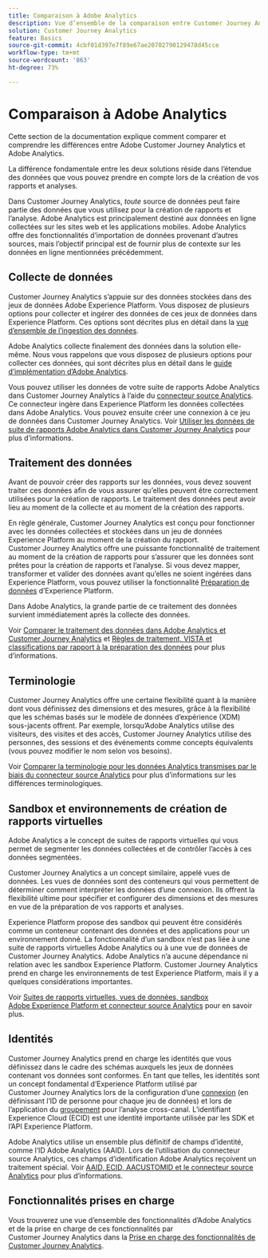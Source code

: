 ```yaml
---
title: Comparaison à Adobe Analytics
description: Vue d’ensemble de la comparaison entre Customer Journey Analytics et Adobe Analytics.
solution: Customer Journey Analytics
feature: Basics
source-git-commit: 4cbf01d397e7f89e67ae20702790129478d45cce
workflow-type: tm+mt
source-wordcount: '863'
ht-degree: 73%

---
```


# Comparaison à Adobe Analytics

Cette section de la documentation explique comment comparer et comprendre les différences entre Adobe Customer Journey Analytics et Adobe Analytics.

La différence fondamentale entre les deux solutions réside dans l’étendue des données que vous pouvez prendre en compte lors de la création de vos rapports et analyses.

Dans Customer Journey Analytics, *toute* source de données peut faire partie des données que vous utilisez pour la création de rapports et l’analyse. Adobe Analytics est principalement destiné aux données en ligne collectées sur les sites web et les applications mobiles. Adobe Analytics offre des fonctionnalités d’importation de données provenant d’autres sources, mais l’objectif principal est de fournir plus de contexte sur les données en ligne mentionnées précédemment.

## Collecte de données

Customer Journey Analytics s’appuie sur des données stockées dans des jeux de données Adobe Experience Platform. Vous disposez de plusieurs options pour collecter et ingérer des données de ces jeux de données dans Experience Platform. Ces options sont décrites plus en détail dans la [vue d’ensemble de l’ingestion des données](https://experienceleague.adobe.com/docs/analytics-platform/using/cja-data-ingestion/data-ingestion.html?lang=fr).

Adobe Analytics collecte finalement des données dans la solution elle-même. Nous vous rappelons que vous disposez de plusieurs options pour collecter ces données, qui sont décrites plus en détail dans le [guide d’implémentation d’Adobe Analytics](https://experienceleague.adobe.com/docs/analytics/implementation/home.html?lang=fr).

Vous pouvez utiliser les données de votre suite de rapports Adobe Analytics dans Customer Journey Analytics à l’aide du [connecteur source Analytics](https://experienceleague.adobe.com/docs/experience-platform/sources/ui-tutorials/create/adobe-applications/analytics.html?lang=fr). Ce connecteur ingère dans Experience Platform les données collectées dans Adobe Analytics. Vous pouvez ensuite créer une connexion à ce jeu de données dans Customer Journey Analytics. Voir [Utiliser les données de suite de rapports Adobe Analytics dans Customer Journey Analytics](https://experienceleague.adobe.com/docs/analytics-platform/using/compare-aa-cja/cja-aa-comparison/aa-data-in-cja.html?lang=fr) pour plus d’informations.


## Traitement des données

Avant de pouvoir créer des rapports sur les données, vous devez souvent traiter ces données afin de vous assurer qu’elles peuvent être correctement utilisées pour la création de rapports. Le traitement des données peut avoir lieu au moment de la collecte et au moment de la création des rapports.

En règle générale, Customer Journey Analytics est conçu pour fonctionner avec les données collectées et stockées dans un jeu de données Experience Platform au moment de la création du rapport. Customer Journey Analytics offre une puissante fonctionnalité de traitement au moment de la création de rapports pour s’assurer que les données sont prêtes pour la création de rapports et l’analyse. Si vous devez mapper, transformer et valider des données avant qu’elles ne soient ingérées dans Experience Platform, vous pouvez utiliser la fonctionnalité [Préparation de données](https://experienceleague.adobe.com/docs/experience-platform/data-prep/home.html?lang=fr) d’Experience Platform.

Dans Adobe Analytics, la grande partie de ce traitement des données survient immédiatement après la collecte des données.

Voir [Comparer le traitement des données dans Adobe Analytics et Customer Journey Analytics](data-processing-comparisons.md) et [Règles de traitement, VISTA et classifications par rapport à la préparation des données](https://experienceleague.adobe.com/docs/analytics-platform/using/compare-aa-cja/cja-aa-comparison/pr-vista-dataprep.html?lang=fr) pour plus d’informations.


## Terminologie

Customer Journey Analytics offre une certaine flexibilité quant à la manière dont vous définissez des dimensions et des mesures, grâce à la flexibilité que les schémas basés sur le modèle de données d’expérience (XDM) sous-jacents offrent. Par exemple, lorsqu’Adobe Analytics utilise des visiteurs, des visites et des accès, Customer Journey Analytics utilise des personnes, des sessions et des événements comme concepts équivalents (vous pouvez modifier le nom selon vos besoins).

Voir [Comparer la terminologie pour les données Analytics transmises par le biais du connecteur source Analytics](https://experienceleague.adobe.com/docs/analytics-platform/using/compare-aa-cja/cja-aa-comparison/terminology.html?lang=fr) pour plus d’informations sur les différences terminologiques.


## Sandbox et environnements de création de rapports virtuelles

Adobe Analytics a le concept de suites de rapports virtuelles qui vous permet de segmenter les données collectées et de contrôler l’accès à ces données segmentées.

Customer Journey Analytics a un concept similaire, appelé vues de données. Les vues de données sont des conteneurs qui vous permettent de déterminer comment interpréter les données d’une connexion. Ils offrent la flexibilité ultime pour spécifier et configurer des dimensions et des mesures en vue de la préparation de vos rapports et analyses.

Experience Platform propose des sandbox qui peuvent être considérés comme un conteneur contenant des données et des applications pour un environnement donné. La fonctionnalité d’un sandbox n’est pas liée à une suite de rapports virtuelles Adobe Analytics ou à une vue de données de Customer Journey Analytics. Adobe Analytics n’a aucune dépendance ni relation avec les sandbox Experience Platform. Customer Journey Analytics prend en charge les environnements de test Experience Platform, mais il y a quelques considérations importantes.

Voir [Suites de rapports virtuelles, vues de données, sandbox Adobe Experience Platform et connecteur source Analytics](https://experienceleague.adobe.com/docs/analytics-platform/using/compare-aa-cja/cja-aa-comparison/vrs-dataview-sandbox-adc.html?lang=fr) pour en savoir plus.


## Identités

Customer Journey Analytics prend en charge les identités que vous définissez dans le cadre des schémas auxquels les jeux de données contenant vos données sont conformes. En tant que telles, les identités sont un concept fondamental d’Experience Platform utilisé par Customer Journey Analytics lors de la configuration d’une [connexion](../../connections/overview.md) (en définissant l’ID de personne pour chaque jeu de données) et lors de l’application du [groupement](../../stitching/overview.md) pour l’analyse cross-canal. L’identifiant Experience Cloud (ECID) est une identité importante utilisée par les SDK et l’API Experience Platform.

Adobe Analytics utilise un ensemble plus définitif de champs d’identité, comme l’ID Adobe Analytics (AAID). Lors de l’utilisation du connecteur source Analytics, ces champs d’identification Adobe Analytics reçoivent un traitement spécial. Voir [AAID, ECID, AACUSTOMID et le connecteur source Analytics](https://experienceleague.adobe.com/docs/analytics-platform/using/compare-aa-cja/cja-aa-comparison/aaid-ecid-adc.html?lang=fr) pour plus d’informations.


## Fonctionnalités prises en charge

Vous trouverez une vue d’ensemble des fonctionnalités d’Adobe Analytics et de la prise en charge de ces fonctionnalités par Customer Journey Analytics dans la [Prise en charge des fonctionnalités de Customer Journey Analytics](https://experienceleague.adobe.com/docs/analytics-platform/using/compare-aa-cja/cja-aa-comparison/cja-aa.html?lang=fr).





